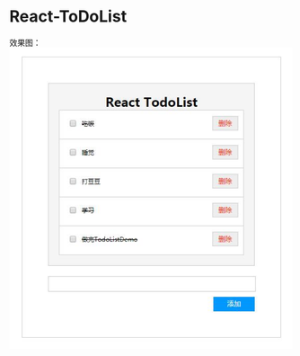 # React-ToDoList

效果图：
![Image text](https://raw.githubusercontent.com/ylucky/React-ToDoList/master/demo.jpg)

